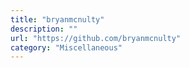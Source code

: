 ```yaml
---
title: "bryanmcnulty"
description: ""
url: "https://github.com/bryanmcnulty"
category: "Miscellaneous"
---
```

